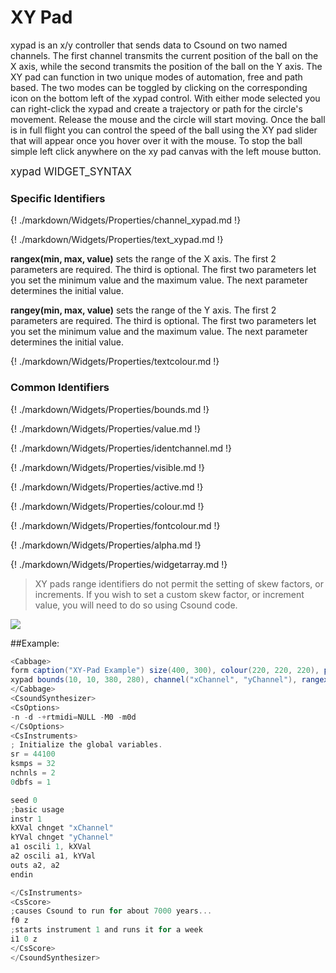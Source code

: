 # XY Pad

xypad is an x/y controller that sends data to Csound on two named channels. The first channel transmits the current position of the ball on the X axis, while the second transmits the position of the ball on the Y axis. The XY pad can function in two unique modes of automation, free and path based. The two modes can be toggled by clicking on the corresponding icon on the bottom left of the xypad control. With either mode selected you can right-click the xypad and create a trajectory or path for the circle's movement. Release the mouse and the circle will start moving. Once the ball is in full flight you can control the speed of the ball using the XY pad slider that will appear once you hover over it with the mouse. To stop the ball simple left click anywhere on the xy pad canvas with the left mouse button. 

<big></pre>
xypad WIDGET_SYNTAX
</pre></big>

### Specific Identifiers

{! ./markdown/Widgets/Properties/channel_xypad.md !} 

{! ./markdown/Widgets/Properties/text_xypad.md !} 

**rangex(min, max, value)** sets the range of the X axis. The first 2 parameters are required. The third is optional. The first two parameters let you set the minimum value and the maximum value. The next parameter determines the initial value. 

**rangey(min, max, value)** sets the range of the Y axis. The first 2 parameters are required. The third is optional. The first two parameters let you set the minimum value and the maximum value. The next parameter determines the initial value. 

{! ./markdown/Widgets/Properties/textcolour.md !} 

### Common Identifiers

{! ./markdown/Widgets/Properties/bounds.md !} 

{! ./markdown/Widgets/Properties/value.md !}  

{! ./markdown/Widgets/Properties/identchannel.md !}  

{! ./markdown/Widgets/Properties/visible.md !}   

{! ./markdown/Widgets/Properties/active.md !}   

{! ./markdown/Widgets/Properties/colour.md !}   

{! ./markdown/Widgets/Properties/fontcolour.md !}  

{! ./markdown/Widgets/Properties/alpha.md !}   

{! ./markdown/Widgets/Properties/widgetarray.md !}  

> XY pads range identifiers do not permit the setting of skew factors, or increments. If you wish to set a custom skew factor, or increment value, you will need to do so using Csound code.  


<!--(End of identifiers)/-->

![](../images/xypad.gif)


##Example:
<!--(Widget Example)/-->
```csharp
<Cabbage>
form caption("XY-Pad Example") size(400, 300), colour(220, 220, 220), pluginID("def1")
xypad bounds(10, 10, 380, 280), channel("xChannel", "yChannel"), rangex(0, 1000, 100), rangey(0, 1000, 100), textcolour("yellow"), text("XY-PAD")
</Cabbage>
<CsoundSynthesizer>
<CsOptions>
-n -d -+rtmidi=NULL -M0 -m0d 
</CsOptions>
<CsInstruments>
; Initialize the global variables. 
sr = 44100
ksmps = 32
nchnls = 2
0dbfs = 1

seed 0 
;basic usage
instr 1
kXVal chnget "xChannel"
kYVal chnget "yChannel"
a1 oscili 1, kXVal
a2 oscili a1, kYVal
outs a2, a2
endin

</CsInstruments>
<CsScore>
;causes Csound to run for about 7000 years...
f0 z
;starts instrument 1 and runs it for a week
i1 0 z
</CsScore>
</CsoundSynthesizer> 
```
<!--(End Widget Example)/-->